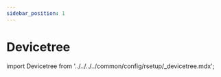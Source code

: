```yaml
---
sidebar_position: 1
---
```


# Devicetree

import Devicetree from '../../../../common/config/rsetup/\_devicetree.mdx';

<Devicetree />
